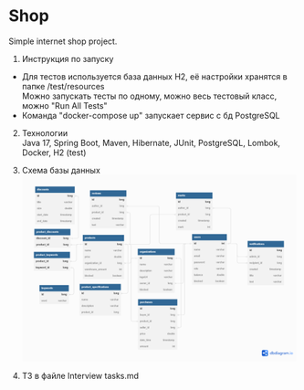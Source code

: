 
# Shop
Simple internet shop project.  

1. Инструкция по запуску  
* Для тестов используется база данных H2, её настройки хранятся в папке /test/resources  
Можно запускать тесты по одному, можно весь тестовый класс, можно "Run All Tests"
* Команда "docker-compose up" запускает сервис с бд PostgreSQL

2. Технологии  
Java 17, Spring Boot, Maven, Hibernate, JUnit, PostgreSQL, Lombok, Docker, H2 (test)   
    

3. Схема базы данных
![schema](diagram.png)


4. ТЗ в файле Interview tasks.md


